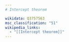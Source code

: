 ```yaml
---
# Intercept theorem

wikidata: Q3757563
msc_classification: "51"
wikipedia_links:
  - "[[Intercept theorem]]"
---
```

